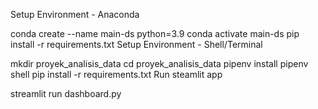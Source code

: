 Setup Environment - Anaconda

conda create --name main-ds python=3.9
conda activate main-ds
pip install -r requirements.txt
Setup Environment - Shell/Terminal

mkdir proyek_analisis_data
cd proyek_analisis_data
pipenv install
pipenv shell
pip install -r requirements.txt
Run steamlit app

streamlit run dashboard.py
